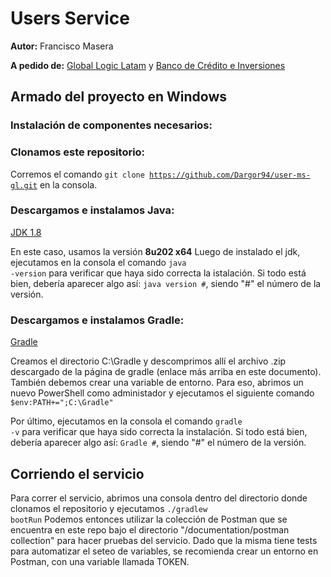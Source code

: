 # Users Service
**Autor:** Francisco Masera

**A pedido de:** [Global Logic Latam](https://www.globallogic.com/latam/) y [Banco de Crédito e Inversiones](https://www.bci.cl/)

## Armado del proyecto en **Windows**
### Instalación de componentes necesarios:
  
  ### Clonamos este repositorio:
  Corremos el comando <code>git clone https://github.com/Dargor94/user-ms-gl.git</code> en la consola.
  
  ### Descargamos e instalamos Java:
  [JDK 1.8](https://www.oracle.com/ar/java/technologies/javase/javase8-archive-downloads.html)
  
  En este caso, usamos la versión **8u202 x64**
  Luego de instalado el jdk, ejecutamos en la consola el comando <code>java -version</code> para verificar que haya sido correcta la istalación.
  Si todo está bien, debería aparecer algo así: <code>java version #</code>, siendo "#" el número de la versión.
  
  ### Descargamos e instalamos Gradle:
  [Gradle](https://gradle.org/releases)
  
  Creamos el directorio C:\Gradle y descomprimos allí el archivo .zip descargado de la página de gradle (enlace más arriba en este documento).
  También debemos crear una variable de entorno. Para eso, abrimos un nuevo PowerShell como administador y ejecutamos el siguiente comando 
  <code>$env:PATH+=";C:\Gradle"</code>
  
  Por último, ejecutamos en la consola el comando <code>gradle -v</code> para verificar que haya sido correcta la instalación.
  Si todo está bien, debería aparecer algo así: <code>Gradle #</code>, siendo "#" el número de la versión.

  
## Corriendo el servicio
  Para correr el servicio, abrimos una consola dentro del directorio donde clonamos el repositorio y ejecutamos <code>./gradlew bootRun</code>
  Podemos entonces utilizar la colección de Postman que se encuentra en este repo bajo el directorio "/documentation/postman collection" para hacer pruebas del servicio.
  Dado que la misma tiene tests para automatizar el seteo de variables, se recomienda crear un entorno en Postman, con una variable llamada TOKEN.
  
